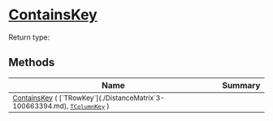 # [ContainsKey](./DistanceMatrix`3-100663394.md)


Return type:
## Methods

| Name | Summary | 
| --- | --- | 
| <sub>[ContainsKey](./DistanceMatrix`3-100663394.md) ( [`TRowKey`](./DistanceMatrix`3-100663394.md), [`TColumnKey`](./DistanceMatrix`3-100663394.md) )</sub><img width=200/>| <sub></sub>| <br>


